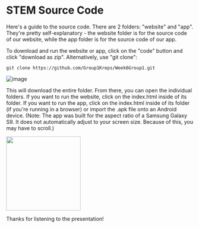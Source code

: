 # STEM Source Code
Here's a guide to the source code.
There are 2 folders: "website" and "app". They're pretty self-explanatory - the website folder is for the source code of our website, while the app folder is for the source code of our app.

To download and run the website or app, click on the "code" button and click "download as zip". Alternatively, use "git clone":

```git clone https://github.com/Group1Kreps/Week6Group1.git```

![image](https://user-images.githubusercontent.com/80022390/109982780-3938d600-7cd0-11eb-945b-cfd46376f744.png)

This will download the entire folder. From there, you can open the individual folders. If you want to run the website, click on the index.html inside of its folder. If you want to run the app, click on the index.html inside of its folder (if you're running in a browser) or import the .apk file onto an Android device.
(Note: The app was built for the aspect ratio of a Samsung Galaxy S9. It does not automatically adjust to your screen size. Because of this, you may have to scroll.)

<img src="https://user-images.githubusercontent.com/80022390/109983469-d8f66400-7cd0-11eb-9e85-32cbfd266474.png" width="200">

Thanks for listening to the presentation!
